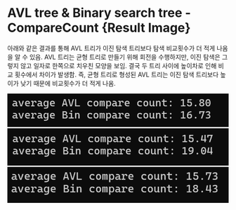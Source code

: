 # AVL tree & Binary search tree - CompareCount {Result Image}

아래와 같은 결과를 통해 AVL 트리가 이진 탐색 트리보다 탐색 비교횟수가 더 적게 나옴을 알 수 있음. 
AVL 트리는 균형 트리로 만들기 위해 회전을 수행하지만, 이진 탐색은 그렇지 않고 일자로 한쪽으로 치우친 모양을 보임.
결국 두 트리 사이에 높이차로 인해 비교 횟수에서 차이가 발생함. 
즉, 균형 트리로 형성된 AVL 트리는 이진 탐색 트리보다 높이가 낮기 때문에 비교횟수가 더 적게 나옴.


![](./image17-1.png)
![](./image17-2.png)
![](./image17-3.png)
